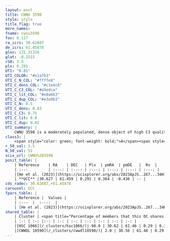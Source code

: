 ```yaml
---
layout: post
title: CWNU 3598
style: style
title_flag: true
more_names: 
fname: cwnu3598
fov: 0.117
ra_icrs: 30.62687
de_icrs: 61.45878
glon: 131.31316
glat: -0.2515
r50: 3.5
plx: 0.291
UTI: "0.01"
UTI_COLOR: "#e1a7b3"
UTI_C_N_COL: "#ffffe8"
UTI_C_dens_COL: "#c1e4c6"
UTI_C_C3_COL: "#d4edca"
UTI_C_lit_COL: "#e0a6b3"
UTI_C_dup_COL: "#e3a9b3"
UTI_C_N: 0.5
UTI_C_dens: 0.83
UTI_C_C3: 0.75
UTI_C_lit: 0.0
UTI_C_dup: 0.02
UTI_summary: |
    CWNU 3598 is a moderately populated, dense object of high C3 quality. It was recently reported in the literature.<br><br><span style="color: #99180f; font-weight: bold;">Warning: </span>This is very likely a duplicate object, which shares a large percentage of members with at least one previously reported entry.
class3: |
    <span style="color: green; font-weight: bold;">A</span><span style="color: #FFC300; font-weight: bold;">B</span>
r_50_val: 3.5
N_50_val: 51
scix_url: CWNU%203598
posit_table: |
    | Reference    | RA    | DEC   | Plx  | pmRA  | pmDE   |  Rv  |
    | :---         | :---: | :---: | :---: | :---: | :---: | :---: |
    |[He et al. (2023)](https://scixplorer.org/abs/2023ApJS..267...34H) | 30.646 | 61.456 | 0.29 | 0.361 | -0.445 | -- |
    | **UCC** |30.627 | 61.459 | 0.291 | 0.364 | -0.436 | -- | 
cds_radec: 30.62687,+61.45878
carousel: UCC
fpars_table: |
    | Reference |  Values |
    | :---  |  :---:  |
    | [He et al. (2023)](https://scixplorer.org/abs/2023ApJS..267...34H) | `A0=2.3, m-M=12.45, logA=7.7` |
shared_table: |
    | Cluster | <span title="Percentage of members that this OC shares with the ones listed">%</span>   | RA   | DEC   | Plx   | pmRA  | pmDE  | Rv | UTI |
    | :-: | :-: |:-: | :-: | :-: | :-: | :-: | :-: | :-: |
    |[HSC 1066](/_clusters/hsc1066/)| 98.0 | 30.62 | 61.46 | 0.29 | 0.36 | -0.44 | -- |0.51 |
    |[CWWDL 10590](/_clusters/cwwdl10590/)| 2.0 | 30.56 | 61.48 | 0.29 | 0.03 | -0.48 | -- |0.05 |
---
```

